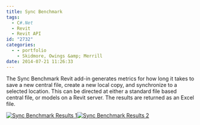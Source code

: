 ```yaml
---
title: Sync Benchmark
tags:
  - C#.Net
  - Revit
  - Revit API
id: "2732"
categories:
  - - portfolio
    - Skidmore, Owings &amp; Merrill
date: 2014-07-21 11:26:33
---
```


The Sync Benchmark Revit add-in generates metrics for how long it takes to save a new central file, create a new local copy, and synchronize to a selected location. This can be directed at either a standard file based central file, or models on a Revit server. The results are returned as an Excel file.

[![Sync Benchmark Results 1](http://www.ericanastas.com/wp-content/uploads/2014/07/Sync-Benchmark-Results-1.png)![Sync Benchmark Results 2](Sync-Benchmark-Results-2.png)](http://www.ericanastas.com/wp-content/uploads/2014/07/Sync-Benchmark-Results-2.png)
